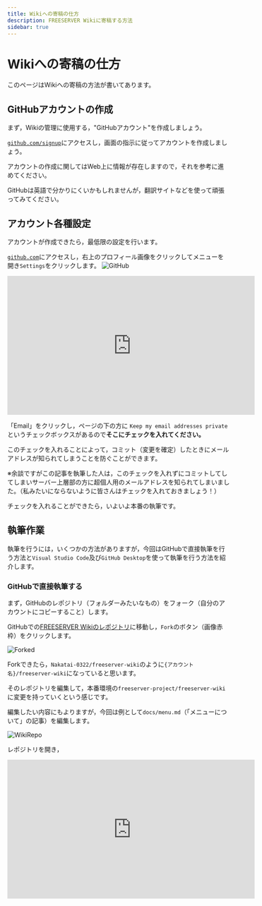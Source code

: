 ```yaml
---
title: Wikiへの寄稿の仕方
description: FREESERVER Wikiに寄稿する方法
sidebar: true
---
```


# Wikiへの寄稿の仕方

このページはWikiへの寄稿の方法が書いてあります。

## GitHubアカウントの作成

まず，Wikiの管理に使用する，"GitHubアカウント"を作成しましょう。

[`github.com/signup`](https://github.com/signup)にアクセスし，画面の指示に従ってアカウントを作成しましょう。

アカウントの作成に関してはWeb上に情報が存在しますので，それを参考に進めてください。

GitHubは英語で分かりにくいかもしれませんが，翻訳サイトなどを使って頑張ってみてください。

## アカウント各種設定

アカウントが作成できたら，最低限の設定を行います。

[`github.com`](https://github.com)にアクセスし，右上のプロフィール画像をクリックしてメニューを開き`Settings`をクリックします。
![GitHub](https://i.imgur.com/v8Wwmz3.png)

<iframe width="560" height="315" src="https://www.youtube.com/embed/EyF5tIkKlsY" title="YouTube video player" frameborder="0" allow="accelerometer; autoplay; clipboard-write; encrypted-media; gyroscope; picture-in-picture" allowfullscreen></iframe>

「Email」をクリックし，ページの下の方に
`Keep my email addresses private`
というチェックボックスがあるので**そこにチェックを入れてください。**

このチェックを入れることによって，コミット（変更を確定）したときにメールアドレスが知られてしまうことを防ぐことができます。

※余談ですがこの記事を執筆した人は，このチェックを入れずにコミットしてしてしまいサーバー上層部の方に超個人用のメールアドレスを知られてしまいました。（私みたいにならないように皆さんはチェックを入れておきましょう！）

チェックを入れることができたら，いよいよ本番の執筆です。

## 執筆作業

執筆を行うには，いくつかの方法がありますが，今回はGitHubで直接執筆を行う方法と`Visual Studio Code`及び`GitHub Desktop`を使って執筆を行う方法を紹介します。

### GitHubで直接執筆する

まず，GitHubのレポジトリ（フォルダーみたいなもの）をフォーク（自分のアカウントにコピーすること）します。

GitHubでの[FREESERVER Wikiのレポジトリ](https://github.com/freeserverproject/freeserver-wiki)に移動し，`Fork`のボタン（画像赤枠）をクリックします。

![Forked](https://i.imgur.com/BVkxyGM.png)

Forkできたら，`Nakatai-0322/freeserver-wiki`のように`{アカウント名}/freeserver-wiki`になっていると思います。

そのレポジトリを編集して，本番環境の`freeserver-project/freeserver-wiki`に変更を持っていくという感じです。

編集したい内容にもよりますが，今回は例として`docs/menu.md`（「メニューについて」の記事）を編集します。

![WikiRepo](https://i.imgur.com/sTuirHh.png)

レポジトリを開き，

<iframe width="560" height="315" src="https://www.youtube.com/embed/wsWQhDu9P0I" title="YouTube video player" frameborder="0" allow="accelerometer; autoplay; clipboard-write; encrypted-media; gyroscope; picture-in-picture" allowfullscreen></iframe>